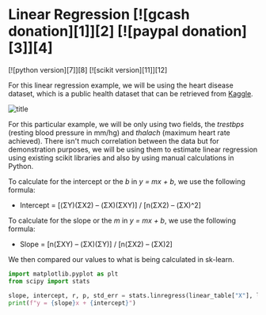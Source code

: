 # Linear Regression [![gcash donation][1]][2] [![paypal donation][3]][4]

[![python version][7]][8]  [![scikit version][11]][12] 

For this linear regression example, we will be using the heart disease dataset, which is a public health dataset that can be retrieved from [Kaggle](https://www.kaggle.com/datasets/johnsmith88/heart-disease-dataset).

 ![title](https://images.unsplash.com/photo-1628348070889-cb656235b4eb?ixlib=rb-1.2.1&ixid=MnwxMjA3fDB8MHxwaG90by1wYWdlfHx8fGVufDB8fHx8&auto=format&fit=crop&w=1170&q=80)
   
For this particular example, we will be only using two fields, the _trestbps_ (resting blood pressure in mm/hg) and _thalach_ (maximum heart rate achieved). There isn't much correlation between the data but for demonstration purposes, we will be using them to estimate linear regression using existing scikit libraries and also by using manual calculations in Python.

To calculate for the intercept or the _b_ in _y = mx + b_, we use the following formula:
* Intercept = [(ΣY)(ΣX2) – (ΣX)(ΣXY)] /  [n(ΣX2) – (ΣX)^2]

To calculate for the slope or the _m_ in _y = mx + b_, we use the following formula:
*  Slope = [n(ΣXY) – (ΣX)(ΣY)]  /  [n(ΣX2) – (ΣX)2]

We then compared our values to what is being calculated in sk-learn.

```python
import matplotlib.pyplot as plt
from scipy import stats

slope, intercept, r, p, std_err = stats.linregress(linear_table["X"], linear_table["Y"])
print(f"y = {slope}x + {intercept}")
```
